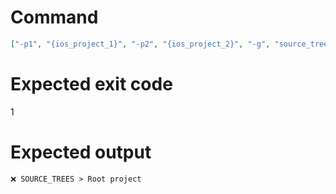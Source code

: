 # Command
```json
["-p1", "{ios_project_1}", "-p2", "{ios_project_2}", "-g", "source_trees", "-f", "console"]
```

# Expected exit code
1

# Expected output
```
❌ SOURCE_TREES > Root project


```
